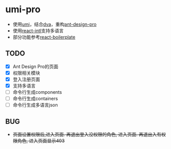 # umi-pro
- 使用[umi](https://github.com/umijs/umi)，结合[dva](https://github.com/dvajs/dva)，重构[ant-design-pro](https://github.com/ant-design/ant-design-pro)
- 使用[react-intl](https://github.com/yahoo/react-intl)支持多语言
- 部分功能参考[react-boilerplate](https://github.com/react-boilerplate/react-boilerplate)

## TODO
- [x] Ant Design Pro的页面
- [x] 权限相关模块
- [x] 登入注册页面
- [x] 支持多语言
- [ ] 命令行生成components
- [ ] 命令行生成containers
- [ ] 命令行生成多语言json

## BUG
- ~~页面设置权限后,进入页面. 再退出登入没权限的角色, 进入页面. 再退出入有权限角色, 进入页面显示403~~